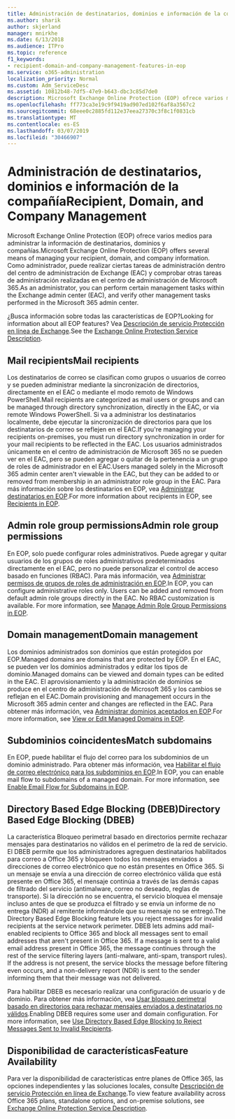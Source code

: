 ```yaml
---
title: Administración de destinatarios, dominios e información de la compañía
ms.author: sharik
author: skjerland
manager: mnirkhe
ms.date: 6/13/2018
ms.audience: ITPro
ms.topic: reference
f1_keywords:
- recipient-domain-and-company-management-features-in-eop
ms.service: o365-administration
localization_priority: Normal
ms.custom: Adm_ServiceDesc
ms.assetid: 10812b48-7df5-47e9-b643-dbc3c85d7de0
description: Microsoft Exchange Online Protection (EOP) ofrece varios medios para administrar la información de destinatarios, dominios y compañías. Como administrador, puede realizar ciertas tareas de administración dentro del centro de administración de Exchange (EAC) y comprobar otras tareas de administración realizadas en el centro de administración de Microsoft 365.
ms.openlocfilehash: ff773ca3e19c9f9419ad907ed102f6af8a3567c2
ms.sourcegitcommit: 68eee0c2885fd112e37eea27370c3f8c1f0831cb
ms.translationtype: MT
ms.contentlocale: es-ES
ms.lasthandoff: 03/07/2019
ms.locfileid: "30466907"
---
```

# <a name="recipient-domain-and-company-management"></a><span data-ttu-id="f7838-104">Administración de destinatarios, dominios e información de la compañía</span><span class="sxs-lookup"><span data-stu-id="f7838-104">Recipient, Domain, and Company Management</span></span>

<span data-ttu-id="f7838-105">Microsoft Exchange Online Protection (EOP) ofrece varios medios para administrar la información de destinatarios, dominios y compañías.</span><span class="sxs-lookup"><span data-stu-id="f7838-105">Microsoft Exchange Online Protection (EOP) offers several means of managing your recipient, domain, and company information.</span></span> <span data-ttu-id="f7838-106">Como administrador, puede realizar ciertas tareas de administración dentro del centro de administración de Exchange (EAC) y comprobar otras tareas de administración realizadas en el centro de administración de Microsoft 365.</span><span class="sxs-lookup"><span data-stu-id="f7838-106">As an administrator, you can perform certain management tasks within the Exchange admin center (EAC), and verify other management tasks performed in the Microsoft 365 admin center.</span></span>
  
<span data-ttu-id="f7838-107">¿Busca información sobre todas las características de EOP?</span><span class="sxs-lookup"><span data-stu-id="f7838-107">Looking for information about all EOP features?</span></span> <span data-ttu-id="f7838-108">Vea [Descripción de servicio Protección en línea de Exchange](exchange-online-protection-service-description.md).</span><span class="sxs-lookup"><span data-stu-id="f7838-108">See the [Exchange Online Protection Service Description](exchange-online-protection-service-description.md).</span></span>
  
## <a name="mail-recipients"></a><span data-ttu-id="f7838-109">Mail recipients</span><span class="sxs-lookup"><span data-stu-id="f7838-109">Mail recipients</span></span>
<span data-ttu-id="f7838-110"><a name="BKMK_mailrecipients"> </a></span><span class="sxs-lookup"><span data-stu-id="f7838-110"></span></span>

<span data-ttu-id="f7838-111">Los destinatarios de correo se clasifican como grupos o usuarios de correo y se pueden administrar mediante la sincronización de directorios, directamente en el EAC o mediante el modo remoto de Windows PowerShell.</span><span class="sxs-lookup"><span data-stu-id="f7838-111">Mail recipients are categorized as mail users or groups and can be managed through directory synchronization, directly in the EAC, or via remote Windows PowerShell.</span></span> <span data-ttu-id="f7838-112">Si va a administrar los destinatarios localmente, debe ejecutar la sincronización de directorios para que los destinatarios de correo se reflejen en el EAC.</span><span class="sxs-lookup"><span data-stu-id="f7838-112">If you're managing your recipients on-premises, you must run directory synchronization in order for your mail recipients to be reflected in the EAC.</span></span> <span data-ttu-id="f7838-113">Los usuarios administrados únicamente en el centro de administración de Microsoft 365 no se pueden ver en el EAC, pero se pueden agregar o quitar de la pertenencia a un grupo de roles de administrador en el EAC.</span><span class="sxs-lookup"><span data-stu-id="f7838-113">Users managed solely in the Microsoft 365 admin center aren't viewable in the EAC, but they can be added to or removed from membership in an administrator role group in the EAC.</span></span> <span data-ttu-id="f7838-114">Para más información sobre los destinatarios en EOP, vea [Administrar destinatarios en EOP](https://go.microsoft.com/fwlink/p/?LinkId=280011).</span><span class="sxs-lookup"><span data-stu-id="f7838-114">For more information about recipients in EOP, see [Recipients in EOP](https://go.microsoft.com/fwlink/p/?LinkId=280011).</span></span>
  
## <a name="admin-role-group-permissions"></a><span data-ttu-id="f7838-115">Admin role group permissions</span><span class="sxs-lookup"><span data-stu-id="f7838-115">Admin role group permissions</span></span>
<span data-ttu-id="f7838-116"><a name="BKMK_adminrolegrouppermissions"> </a></span><span class="sxs-lookup"><span data-stu-id="f7838-116"></span></span>

<span data-ttu-id="f7838-p105">En EOP, solo puede configurar roles administrativos. Puede agregar y quitar usuarios de los grupos de roles administrativos predeterminados directamente en el EAC, pero no puede personalizar el control de acceso basado en funciones (RBAC). Para más información, vea [Administrar permisos de grupos de roles de administración en EOP](https://go.microsoft.com/fwlink/p/?LinkId=282238).</span><span class="sxs-lookup"><span data-stu-id="f7838-p105">In EOP, you can configure administrative roles only. Users can be added and removed from default admin role groups directly in the EAC. No RBAC customization is available. For more information, see [Manage Admin Role Group Permissions in EOP](https://go.microsoft.com/fwlink/p/?LinkId=282238).</span></span>
  
## <a name="domain-management"></a><span data-ttu-id="f7838-121">Domain management</span><span class="sxs-lookup"><span data-stu-id="f7838-121">Domain management</span></span>
<span data-ttu-id="f7838-122"><a name="BKMK_domainmanagement"> </a></span><span class="sxs-lookup"><span data-stu-id="f7838-122"></span></span>

<span data-ttu-id="f7838-123">Los dominios administrados son dominios que están protegidos por EOP.</span><span class="sxs-lookup"><span data-stu-id="f7838-123">Managed domains are domains that are protected by EOP.</span></span> <span data-ttu-id="f7838-124">En el EAC, se pueden ver los dominios administrados y editar los tipos de dominio.</span><span class="sxs-lookup"><span data-stu-id="f7838-124">Managed domains can be viewed and domain types can be edited in the EAC.</span></span> <span data-ttu-id="f7838-125">El aprovisionamiento y la administración de dominios se produce en el centro de administración de Microsoft 365 y los cambios se reflejan en el EAC.</span><span class="sxs-lookup"><span data-stu-id="f7838-125">Domain provisioning and management occurs in the Microsoft 365 admin center and changes are reflected in the EAC.</span></span> <span data-ttu-id="f7838-126">Para obtener más información, vea [Administrar dominios aceptados en EOP](https://go.microsoft.com/fwlink/p/?LinkId=282239).</span><span class="sxs-lookup"><span data-stu-id="f7838-126">For more information, see [View or Edit Managed Domains in EOP](https://go.microsoft.com/fwlink/p/?LinkId=282239).</span></span>
  
## <a name="match-subdomains"></a><span data-ttu-id="f7838-127">Subdominios coincidentes</span><span class="sxs-lookup"><span data-stu-id="f7838-127">Match subdomains</span></span>
<span data-ttu-id="f7838-128"><a name="BKMK_EOP_Match_Subdomains"> </a></span><span class="sxs-lookup"><span data-stu-id="f7838-128"></span></span>

<span data-ttu-id="f7838-p107">En EOP, puede habilitar el flujo del correo para los subdominios de un dominio administrado. Para obtener más información, vea [Habilitar el flujo de correo electrónico para los subdominios en EOP](https://go.microsoft.com/fwlink/p/?LinkId=397213).</span><span class="sxs-lookup"><span data-stu-id="f7838-p107">In EOP, you can enable mail flow to subdomains of a managed domain. For more information, see [Enable Email Flow for Subdomains in EOP](https://go.microsoft.com/fwlink/p/?LinkId=397213).</span></span> 
  
## <a name="directory-based-edge-blocking-dbeb"></a><span data-ttu-id="f7838-131">Directory Based Edge Blocking (DBEB)</span><span class="sxs-lookup"><span data-stu-id="f7838-131">Directory Based Edge Blocking (DBEB)</span></span>
<span data-ttu-id="f7838-132"><a name="BKMK_DBEB"> </a></span><span class="sxs-lookup"><span data-stu-id="f7838-132"></span></span>

<span data-ttu-id="f7838-p108">La característica Bloqueo perimetral basado en directorios permite rechazar mensajes para destinatarios no válidos en el perímetro de la red de servicio. El DBEB permite que los administradores agreguen destinatarios habilitados para correo a Office 365 y bloqueen todos los mensajes enviados a direcciones de correo electrónico que no están presentes en Office 365. Si un mensaje se envía a una dirección de correo electrónico válida que está presente en Office 365, el mensaje continúa a través de las demás capas de filtrado del servicio (antimalware, correo no deseado, reglas de transporte). Si la dirección no se encuentra, el servicio bloquea el mensaje incluso antes de que se produzca el filtrado y se envía un informe de no entrega (NDR) al remitente informándole que su mensaje no se entregó.</span><span class="sxs-lookup"><span data-stu-id="f7838-p108">The Directory Based Edge Blocking feature lets you reject messages for invalid recipients at the service network perimeter. DBEB lets admins add mail-enabled recipients to Office 365 and block all messages sent to email addresses that aren't present in Office 365. If a message is sent to a valid email address present in Office 365, the message continues through the rest of the service filtering layers (anti-malware, anti-spam, transport rules). If the address is not present, the service blocks the message before filtering even occurs, and a non-delivery report (NDR) is sent to the sender informing them that their message was not delivered.</span></span> 
  
<span data-ttu-id="f7838-p109">Para habilitar DBEB es necesario realizar una configuración de usuario y de dominio. Para obtener más información, vea [Usar bloqueo perimetral basado en directorios para rechazar mensajes enviados a destinatarios no válidos](https://go.microsoft.com/fwlink/p/?LinkId=390676).</span><span class="sxs-lookup"><span data-stu-id="f7838-p109">Enabling DBEB requires some user and domain configuration. For more information, see [Use Directory Based Edge Blocking to Reject Messages Sent to Invalid Recipients](https://go.microsoft.com/fwlink/p/?LinkId=390676).</span></span>
  
## <a name="feature-availability"></a><span data-ttu-id="f7838-139">Disponibilidad de características</span><span class="sxs-lookup"><span data-stu-id="f7838-139">Feature Availability</span></span>
<span data-ttu-id="f7838-140"><a name="BKMK_DBEB"> </a></span><span class="sxs-lookup"><span data-stu-id="f7838-140"></span></span>

<span data-ttu-id="f7838-141">Para ver la disponibilidad de características entre planes de Office 365, las opciones independientes y las soluciones locales, consulte [Descripción de servicio Protección en línea de Exchange](exchange-online-protection-service-description.md).</span><span class="sxs-lookup"><span data-stu-id="f7838-141">To view feature availability across Office 365 plans, standalone options, and on-premise solutions, see [Exchange Online Protection Service Description](exchange-online-protection-service-description.md).</span></span>
  

